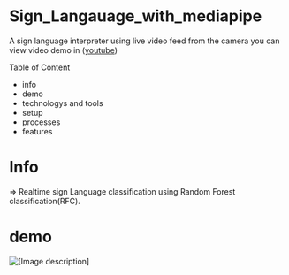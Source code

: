 # Sign_Langauage_with_mediapipe
A sign language interpreter using live video feed from the camera
 you can view video demo in ([youtube](https://www.youtube.com/))

Table of Content
- info
- demo
- technologys and tools
- setup
- processes
- features

# Info
=> Realtime sign Language classification using Random Forest classification(RFC).

# demo

![[Image description]]()
